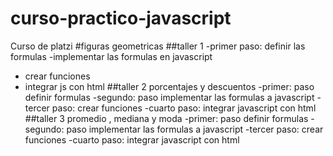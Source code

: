 # curso-practico-javascript
Curso de platzi
#figuras geometricas
##taller 1 
-primer paso: definir las formulas
-implementar las formulas en javascript
- crear funciones
- integrar js con html
##taller 2 porcentajes y descuentos 
-primer: paso definir formulas 
-segundo: paso implementar las formulas a javascript
-tercer paso: crear funciones
-cuarto paso: integrar javascript con html
##taller 3 promedio , mediana y moda
-primer: paso definir formulas 
-segundo: paso implementar las formulas a javascript
-tercer paso: crear funciones
-cuarto paso: integrar javascript con html
